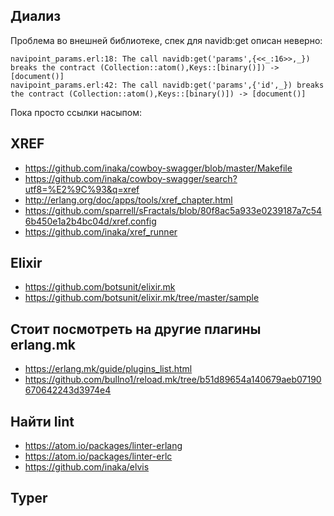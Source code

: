 ## Диализ

Проблема во внешней библиотеке, спек для navidb:get описан неверно:

```
navipoint_params.erl:18: The call navidb:get('params',{<<_:16>>,_}) breaks the contract (Collection::atom(),Keys::[binary()]) -> [document()]
navipoint_params.erl:42: The call navidb:get('params',{'id',_}) breaks the contract (Collection::atom(),Keys::[binary()]) -> [document()]
```

Пока просто ссылки насыпом:

## XREF

- https://github.com/inaka/cowboy-swagger/blob/master/Makefile
- https://github.com/inaka/cowboy-swagger/search?utf8=%E2%9C%93&q=xref
- http://erlang.org/doc/apps/tools/xref_chapter.html
- https://github.com/sparrell/sFractals/blob/80f8ac5a933e0239187a7c546b450e1a2b4bc04d/xref.config
- https://github.com/inaka/xref_runner


## Elixir

- https://github.com/botsunit/elixir.mk
- https://github.com/botsunit/elixir.mk/tree/master/sample

## Стоит посмотреть на другие плагины erlang.mk

- https://erlang.mk/guide/plugins_list.html
- https://github.com/bullno1/reload.mk/tree/b51d89654a140679aeb07190670642243d3974e4

## Найти lint

- https://atom.io/packages/linter-erlang
- https://atom.io/packages/linter-erlc
- https://github.com/inaka/elvis

## Typer
